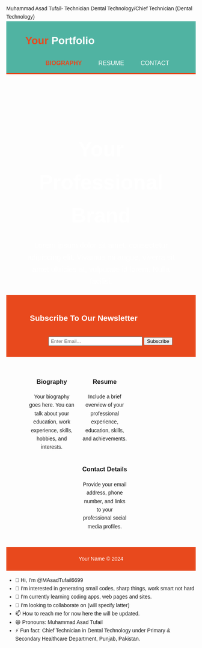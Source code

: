<!DOCTYPE html>
<html lang="en">
<head>
<meta charset="UTF-8">
<meta name="viewport" content="width=device-width, initial-scale=1.0">
Muhammad Asad Tufail- Technician Dental Technology/Chief Technician (Dental Technology) </title>
<style>
  body { font-family: Arial, sans-serif; line-height: 1.6; }
  .container { width: 80%; margin: auto; overflow: hidden; }
  header { background: #50b3a2; color: white; padding-top: 30px; min-height: 70px; border-bottom: #e8491d 3px solid; }
  header a { color: #ffffff; text-decoration: none; text-transform: uppercase; font-size: 16px; }
  header ul { padding: 0; list-style: none; }
  header li { display: inline; padding: 0 20px 0 20px; }
  header #branding { float: left; }
  header #branding h1 { margin: 0; }
  header nav { float: right; margin-top: 10px; }
  header .highlight, header .current a { color: #e8491d; font-weight: bold; }
  header a:hover { color: #ffffff; font-weight: bold; }
  #showcase { min-height: 400px; background: url('showcase.jpg') no-repeat 0 -400px; text-align: center; color: #ffffff; }
  #showcase h1 { margin-top: 100px; font-size: 55px; margin-bottom: 10px; }
  #showcase p { font-size: 20px; }
  #newsletter { padding: 15px; color: #ffffff; background: #e8491d; }
  #newsletter h1 { float: left; }
  #newsletter form { float: right; margin-top: 15px; }
  #newsletter input[type="email"] { padding: 4px; height: 25px; width: 250px; }
  #boxes { margin-top: 20px; }
  #boxes .box { float: left; text-align: center; width: 30%; padding: 10px; }
  #boxes .box img { width: 90px; }
  footer { padding: 20px; margin-top: 20px; color: #ffffff; background-color: #e8491d; text-align: center; }
  footer p { margin: 0; }
</style>
</head>
<body>
  <header>
    <div class="container">
      <div id="branding">
        <h1><span class="highlight">Your</span> Portfolio</h1>
      </div>
      <nav>
        <ul>
          <li class="current"><a href="#bio">Biography</a></li>
          <li><a href="#resume">Resume</a></li>
          <li><a href="#contact">Contact</a></li>
        </ul>
      </nav>
    </div>
  </header>

  <section id="showcase">
    <div class="container">
      <h1>Your Professional Brand</h1>
      <p>Lorem ipsum dolor sit amet, consectetur adipiscing elit. Vivamus mi augue, viverra sit amet ultricies at, vulputate id lorem. Nulla facilisi.</p>
    </div>
  </section>

  <section id="newsletter">
    <div class="container">
      <h1>Subscribe To Our Newsletter</h1>
      <form>
        <input type="email" placeholder="Enter Email...">
        <button type="submit" class="button_1">Subscribe</button>
      </form>
    </div>
  </section>

  <section id="boxes">
    <div class="container">
      <div class="box" id="bio">
        <h3>Biography</h3>
        <p>Your biography goes here. You can talk about your education, work experience, skills, hobbies, and interests.</p>
      </div>
      <div class="box" id="resume">
        <h3>Resume</h3>
        <p>Include a brief overview of your professional experience, education, skills, and achievements.</p>
      </div>
      <div class="box" id="contact">
        <h3>Contact Details</h3>
        <p>Provide your email address, phone number, and links to your professional social media profiles.</p>
      </div>
    </div>
  </section>

  <footer>
    <p>Your Name © 2024</p>
  </footer>
</body>
</html>

- 👋 Hi, I’m @MAsadTufail6699
- 👀 I’m interested in generating small codes, sharp things, work smart not hard
- 🌱 I’m currently learning coding apps, web pages and sites. 
- 💞️ I’m looking to collaborate on (will specify latter) 
- 📫 How to reach me for now here the will be updated. 
- 😄 Pronouns: Muhammad Asad Tufail
- ⚡ Fun fact: Chief Technician in Dental Technology under Primary & Secondary Healthcare Department, Punjab, Pakistan.

<!---
MAsadTufail6699/MAsadTufail6699 is a ✨ special ✨ repository because its `README.md` (this file) appears on your GitHub profile.
You can click the Preview link to take a look at your changes.
--->
